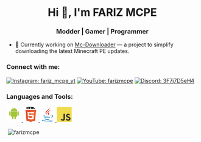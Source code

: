 <h1 align="center">Hi 👋, I'm FARIZ MCPE</h1>
<h3 align="center">Modder | Gamer | Programmer</h3>

- 🔭 Currently working on [Mc-Downloader](https://github.com/farizmcpe/Mc-Downloader) — a project to simplify downloading the latest Minecraft PE updates.


<h3 align="left">Connect with me:</h3>
<p align="left">
<a href="https://instagram.com/fariz_mcpe_yt" target="_blank"><img align="center" src="https://raw.githubusercontent.com/rahuldkjain/github-profile-readme-generator/master/src/images/icons/Social/instagram.svg" alt="Instagram: fariz_mcpe_yt" height="30" width="40" /></a>
<a href="https://www.youtube.com/c/farizmcpe" target="_blank"><img align="center" src="https://raw.githubusercontent.com/rahuldkjain/github-profile-readme-generator/master/src/images/icons/Social/youtube.svg" alt="YouTube: farizmcpe" height="30" width="40" /></a>
<a href="https://discord.gg/3F7j7D5eH4" target="_blank"><img align="center" src="https://raw.githubusercontent.com/rahuldkjain/github-profile-readme-generator/master/src/images/icons/Social/discord.svg" alt="Discord: 3F7j7D5eH4" height="30" width="40" /></a>
</p>

<h3 align="left">Languages and Tools:</h3>
<p align="left">
<a href="https://developer.android.com" target="_blank" rel="noreferrer"> 
  <img src="https://raw.githubusercontent.com/devicons/devicon/master/icons/android/android-original-wordmark.svg" alt="Android" width="40" height="40"/> 
</a> 
<a href="https://www.w3.org/html/" target="_blank" rel="noreferrer">
  <img src="https://raw.githubusercontent.com/devicons/devicon/master/icons/html5/html5-original-wordmark.svg" alt="HTML5" width="40" height="40"/> 
</a> 
<a href="https://www.java.com" target="_blank" rel="noreferrer">
  <img src="https://raw.githubusercontent.com/devicons/devicon/master/icons/java/java-original.svg" alt="Java" width="40" height="40"/> 
</a> 
<a href="https://developer.mozilla.org/en-US/docs/Web/JavaScript" target="_blank" rel="noreferrer">
  <img src="https://raw.githubusercontent.com/devicons/devicon/master/icons/javascript/javascript-original.svg" alt="JavaScript" width="40" height="40"/> 
</a>
</p>

<p>&nbsp;<img align="center" src="https://github-readme-stats.vercel.app/api?username=farizmcpe&show_icons=true&locale=en" alt="farizmcpe" /></p>
